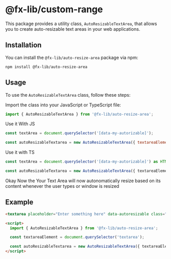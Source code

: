 # @fx-lib/custom-range

This package provides a utility class, `AutoResizableTextArea`, that allows you to create auto-resizable text areas in your web applications.
 
## Installation

You can install the `@fx-lib/auto-resize-area` package via npm:

```shell
npm install @fx-lib/auto-resize-area
```

## Usage

To use the `AutoResizableTextArea` class, follow these steps:

Import the class into your JavaScript or TypeScript file:
```ts
import { AutoResizableTextArea } from '@fx-lib/auto-resize-area';
```

Use it With JS
```js
const textArea = document.querySelector('[data-my-autorizable]');

const autoResizableTextarea = new AutoResizableTextArea({ textareaElement:textArea });
```

Use it with TS
```ts
const textArea = document.querySelector('[data-my-autorizable]') as HTMLTextAreaElement;

const autoResizableTextarea = new AutoResizableTextArea({ textareaElement:textArea });
```
Okay Now the Your Text Area will now autonomatically resize based on its content whenever the user types or window is resized

## Example
```html
<textarea placeholder="Enter something here" data-autoresizable class="px-3 py-1.5 wfull rounded-md bg-gray50 border border-gray-200 dark:border-gray-800 focus:outline focus:outline-2 focus:outline-blue-600 dark:focus:outline-blue-500 placeholder:text-gray-400 dark:placeholder:text-gray-600 text-gray-700 dark:text-gray-300 resize-none invalid:outline-red-600 dark:invalid:outline-red-500"></textarea>

<script>
  import { AutoResizableTextArea } from '@fx-lib/auto-resize-area';

  const textareaElement = document.querySelector('textarea');

  const autoResizableTextarea = new AutoResizableTextArea({ textareaElement });
</script>
```
